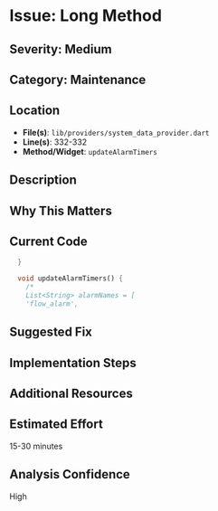 # Issue: Long Method

## Severity: Medium

## Category: Maintenance

## Location
- **File(s)**: `lib/providers/system_data_provider.dart`
- **Line(s)**: 332-332
- **Method/Widget**: `updateAlarmTimers`

## Description


## Why This Matters


## Current Code
```dart
  }

  void updateAlarmTimers() {
    /*
    List<String> alarmNames = [
    'flow_alarm', 
```

## Suggested Fix


## Implementation Steps


## Additional Resources


## Estimated Effort
15-30 minutes

## Analysis Confidence
High
